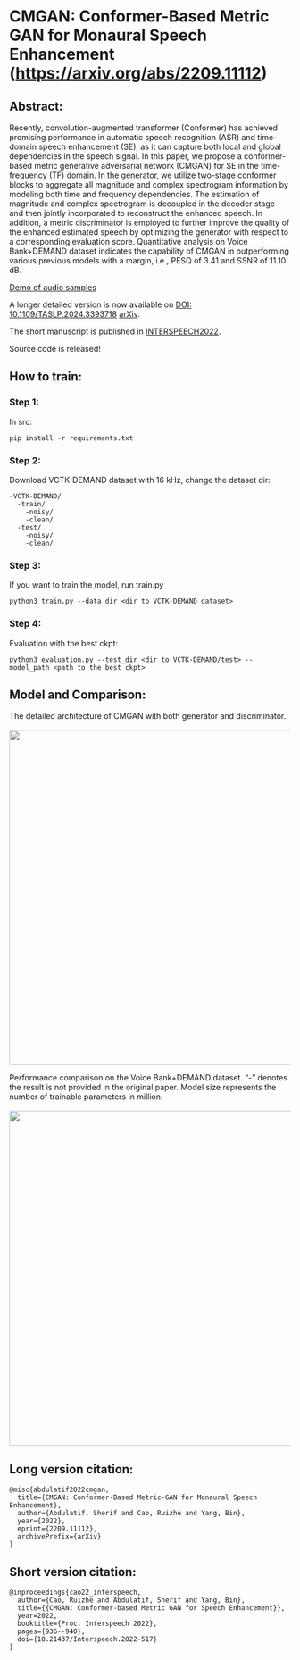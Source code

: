 # CMGAN: Conformer-Based Metric GAN for Monaural Speech Enhancement (https://arxiv.org/abs/2209.11112)

## Abstract:
Recently, convolution-augmented transformer (Conformer) has achieved promising performance in automatic speech recognition (ASR) and time-domain speech enhancement (SE), as it can capture both local and global dependencies in the speech signal. In this paper, we propose a conformer-based metric generative adversarial network (CMGAN) for SE in the time-frequency (TF) domain. In the generator, we utilize two-stage conformer blocks to aggregate all magnitude and complex spectrogram information by modeling both time and frequency dependencies. The estimation of magnitude and complex spectrogram is decoupled in the decoder stage and then jointly incorporated to reconstruct the enhanced speech. In addition, a metric discriminator is employed to further improve the quality of the enhanced estimated speech by optimizing the generator with respect to a corresponding evaluation score. Quantitative analysis on Voice Bank+DEMAND dataset indicates the capability of CMGAN in outperforming various previous models with a margin, i.e., PESQ of 3.41 and SSNR of 11.10 dB. 

[Demo of audio samples](https://sherifabdulatif.github.io/cmgan/) 

A longer detailed version is now available on [DOI: 10.1109/TASLP.2024.3393718](https://ieeexplore.ieee.org/document/10508391)
[arXiv](https://arxiv.org/abs/2209.11112).

The short manuscript is published in [INTERSPEECH2022](https://www.isca-speech.org/archive/interspeech_2022/cao22_interspeech.html). 

Source code is released!

## How to train:

### Step 1:
In src:

```pip install -r requirements.txt```

### Step 2:
Download VCTK-DEMAND dataset with 16 kHz, change the dataset dir:
```
-VCTK-DEMAND/
  -train/
    -noisy/
    -clean/
  -test/
    -noisy/
    -clean/
```

### Step 3:
If you want to train the model, run train.py
```
python3 train.py --data_dir <dir to VCTK-DEMAND dataset>
```

### Step 4:
Evaluation with the best ckpt:
```
python3 evaluation.py --test_dir <dir to VCTK-DEMAND/test> --model_path <path to the best ckpt>
```

## Model and Comparison:
The detailed architecture of CMGAN with both generator and discriminator. <br><br>
<img src="https://github.com/ruizhecao96/CMGAN/blob/main/Figures/Overview.PNG" width="600px">

Performance comparison on the Voice Bank+DEMAND dataset. “-” denotes the result is not provided in the
original paper. Model size represents the number of trainable parameters in million. <br><br>
<img src="https://github.com/ruizhecao96/CMGAN/blob/main/Figures/Table.PNG" width="600px">

## Long version citation:
```
@misc{abdulatif2022cmgan,
  title={CMGAN: Conformer-Based Metric-GAN for Monaural Speech Enhancement}, 
  author={Abdulatif, Sherif and Cao, Ruizhe and Yang, Bin},
  year={2022},
  eprint={2209.11112},
  archivePrefix={arXiv}
}
```


## Short version citation:
```
@inproceedings{cao22_interspeech,
  author={Cao, Ruizhe and Abdulatif, Sherif and Yang, Bin},
  title={{CMGAN: Conformer-based Metric GAN for Speech Enhancement}},
  year=2022,
  booktitle={Proc. Interspeech 2022},
  pages={936--940},
  doi={10.21437/Interspeech.2022-517}
}
```
